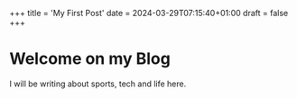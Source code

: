 +++
title = 'My First Post'
date = 2024-03-29T07:15:40+01:00
draft = false
+++

# Welcome on my Blog

I will be writing about sports, tech and life here. 
